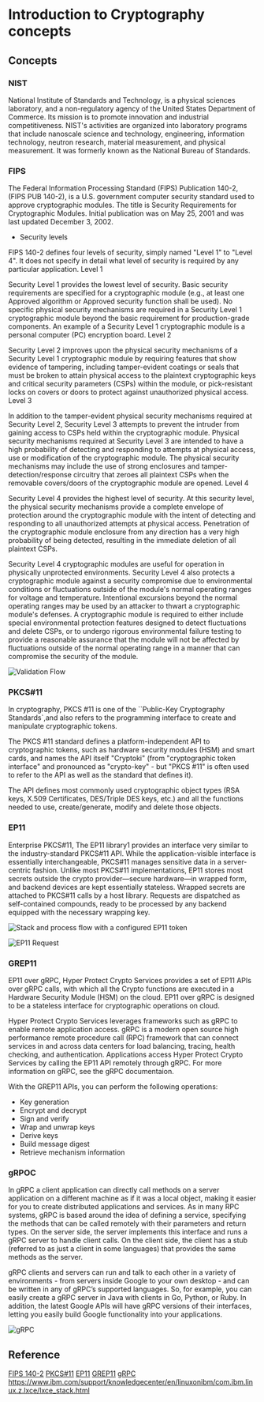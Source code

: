 # Introduction to Cryptography concepts

## Concepts

### NIST

 National Institute of Standards and Technology, is a physical sciences laboratory, and a non-regulatory agency of the United States Department of Commerce. Its mission is to promote innovation and industrial competitiveness. NIST's activities are organized into laboratory programs that include nanoscale science and technology, engineering, information technology, neutron research, material measurement, and physical measurement. It was formerly known as the National Bureau of Standards.

### FIPS

The Federal Information Processing Standard (FIPS) Publication 140-2, (FIPS PUB 140-2), is a U.S. government computer security standard used to approve cryptographic modules. The title is Security Requirements for Cryptographic Modules. Initial publication was on May 25, 2001 and was last updated December 3, 2002.

- Security levels

FIPS 140-2 defines four levels of security, simply named "Level 1" to "Level 4". It does not specify in detail what level of security is required by any particular application.
Level 1

Security Level 1 provides the lowest level of security. Basic security requirements are specified for a cryptographic module (e.g., at least one Approved algorithm or Approved security function shall be used). No specific physical security mechanisms are required in a Security Level 1 cryptographic module beyond the basic requirement for production-grade components. An example of a Security Level 1 cryptographic module is a personal computer (PC) encryption board.
Level 2

Security Level 2 improves upon the physical security mechanisms of a Security Level 1 cryptographic module by requiring features that show evidence of tampering, including tamper-evident coatings or seals that must be broken to attain physical access to the plaintext cryptographic keys and critical security parameters (CSPs) within the module, or pick-resistant locks on covers or doors to protect against unauthorized physical access.
Level 3

In addition to the tamper-evident physical security mechanisms required at Security Level 2, Security Level 3 attempts to prevent the intruder from gaining access to CSPs held within the cryptographic module. Physical security mechanisms required at Security Level 3 are intended to have a high probability of detecting and responding to attempts at physical access, use or modification of the cryptographic module. The physical security mechanisms may include the use of strong enclosures and tamper-detection/response circuitry that zeroes all plaintext CSPs when the removable covers/doors of the cryptographic module are opened.
Level 4

Security Level 4 provides the highest level of security. At this security level, the physical security mechanisms provide a complete envelope of protection around the cryptographic module with the intent of detecting and responding to all unauthorized attempts at physical access. Penetration of the cryptographic module enclosure from any direction has a very high probability of being detected, resulting in the immediate deletion of all plaintext CSPs.

Security Level 4 cryptographic modules are useful for operation in physically unprotected environments. Security Level 4 also protects a cryptographic module against a security compromise due to environmental conditions or fluctuations outside of the module's normal operating ranges for voltage and temperature. Intentional excursions beyond the normal operating ranges may be used by an attacker to thwart a cryptographic module's defenses. A cryptographic module is required to either include special environmental protection features designed to detect fluctuations and delete CSPs, or to undergo rigorous environmental failure testing to provide a reasonable assurance that the module will not be affected by fluctuations outside of the normal operating range in a manner that can compromise the security of the module.

![Validation Flow](./images/FIPS140-chart.jpg)

### PKCS#11

In cryptography, PKCS #11 is one of the ``Public-Key Cryptography Standards`,and also refers to the programming interface to create and manipulate cryptographic tokens.

The PKCS #11 standard defines a platform-independent API to cryptographic tokens, such as hardware security modules (HSM) and smart cards, and names the API itself "Cryptoki" (from "cryptographic token interface" and pronounced as "crypto-key" - but "PKCS #11" is often used to refer to the API as well as the standard that defines it).

The API defines most commonly used cryptographic object types (RSA keys, X.509 Certificates, DES/Triple DES keys, etc.) and all the functions needed to use, create/generate, modify and delete those objects.

### EP11

Enterprise PKCS#11, The EP11 library1 provides an interface very similar to the industry-standard PKCS#11 API. While the application-visible interface is essentially interchangeable, PKCS#11 manages sensitive data in a server-centric fashion. Unlike most PKCS#11 implementations, EP11 stores most secrets outside the crypto provider—secure hardware—in wrapped form, and backend devices are kept essentially stateless. Wrapped secrets are attached to PKCS#11 calls by a host library. Requests are dispatched as self-contained compounds, ready to be processed by any backend equipped with the necessary wrapping key.

![Stack and process flow with a configured EP11 token](./images/ep11_overview.jpg)

![EP11 Request](./images/ep11_request.png)

### GREP11

EP11 over gRPC, Hyper Protect Crypto Services provides a set of EP11 APIs over gRPC calls, with which all the Crypto functions are executed in a Hardware Security Module (HSM) on the cloud. EP11 over gRPC is designed to be a stateless interface for cryptographic operations on cloud.

Hyper Protect Crypto Services leverages frameworks such as gRPC to enable remote application access. gRPC is a modern open source high performance remote procedure call (RPC) framework that can connect services in and across data centers for load balancing, tracing, health checking, and authentication. Applications access Hyper Protect Crypto Services by calling the EP11 API remotely through gRPC. For more information on gRPC, see the gRPC documentaion.

With the GREP11 APIs, you can perform the following operations:

- Key generation
- Encrypt and decrypt
- Sign and verify
- Wrap and unwrap keys
- Derive keys
- Build message digest
- Retrieve mechanism information

### gRPOC

In gRPC a client application can directly call methods on a server application on a different machine as if it was a local object, making it easier for you to create distributed applications and services. As in many RPC systems, gRPC is based around the idea of defining a service, specifying the methods that can be called remotely with their parameters and return types. On the server side, the server implements this interface and runs a gRPC server to handle client calls. On the client side, the client has a stub (referred to as just a client in some languages) that provides the same methods as the server.

gRPC clients and servers can run and talk to each other in a variety of environments - from servers inside Google to your own desktop - and can be written in any of gRPC’s supported languages. So, for example, you can easily create a gRPC server in Java with clients in Go, Python, or Ruby. In addition, the latest Google APIs will have gRPC versions of their interfaces, letting you easily build Google functionality into your applications.

![gRPC](./images/gRPC.svg)

## Reference

[FIPS 140-2](https://en.wikipedia.org/wiki/FIPS_140-2)
[PKCS#11](https://en.wikipedia.org/wiki/PKCS_11)
[EP11](https://www.ibm.com/downloads/cas/WXRDPRAN)
[GREP11](https://cloud.ibm.com/docs/services/hs-crypto?topic=hs-crypto-enterprise_PKCS11_overview&locale=dk#grep11_intro)
[gRPC](https://grpc.io/docs/guides/index.html)
https://www.ibm.com/support/knowledgecenter/en/linuxonibm/com.ibm.linux.z.lxce/lxce_stack.html
